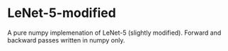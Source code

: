 # LeNet-5-modified

A pure numpy implemenation of LeNet-5 (slightly modified). Forward and backward passes written in numpy only.

